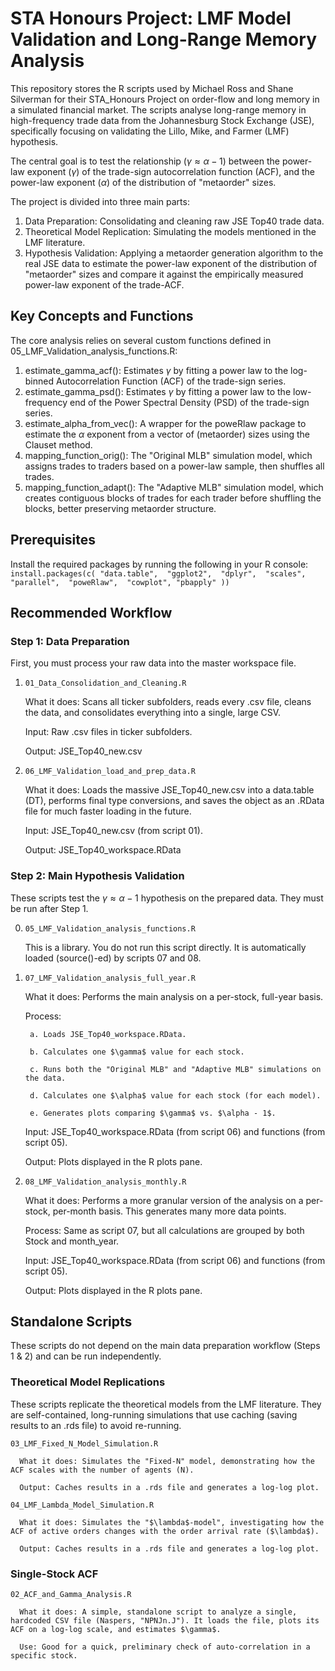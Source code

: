 # STA Honours Project: LMF Model Validation and Long-Range Memory Analysis
This repository stores the R scripts used by Michael Ross and Shane Silverman for their STA_Honours Project on order-flow and long memory in a simulated financial market. The scripts analyse long-range memory in high-frequency trade data from the Johannesburg Stock Exchange (JSE), specifically focusing on validating the Lillo, Mike, and Farmer (LMF) hypothesis. 

The central goal is to test the relationship ($\gamma \approx \alpha - 1$) between the power-law exponent ($\gamma$) of the trade-sign autocorrelation function (ACF), and the power-law exponent ($\alpha$) of the distribution of "metaorder" sizes.

The project is divided into three main parts:
1. Data Preparation: Consolidating and cleaning raw JSE Top40 trade data.
2. Theoretical Model Replication: Simulating the models mentioned in the LMF literature.
3. Hypothesis Validation: Applying a metaorder generation algorithm to the real JSE data to estimate the power-law exponent of the distribution of "metaorder" sizes and compare it against the empirically measured power-law exponent of the trade-ACF.

## Key Concepts and Functions
The core analysis relies on several custom functions defined in 05_LMF_Validation_analysis_functions.R:
1. estimate_gamma_acf(): Estimates $\gamma$ by fitting a power law to the log-binned Autocorrelation Function (ACF) of the trade-sign series.
2. estimate_gamma_psd(): Estimates $\gamma$ by fitting a power law to the low-frequency end of the Power Spectral Density (PSD) of the trade-sign series.
3. estimate_alpha_from_vec(): A wrapper for the poweRlaw package to estimate the $\alpha$ exponent from a vector of (metaorder) sizes using the Clauset method.
4. mapping_function_orig(): The "Original MLB" simulation model, which assigns trades to traders based on a power-law sample, then shuffles all trades.
5. mapping_function_adapt(): The "Adaptive MLB" simulation model, which creates contiguous blocks of trades for each trader before shuffling the blocks, better preserving metaorder structure.

## Prerequisites
Install the required packages by running the following in your R console:
`install.packages(c(
  "data.table", 
  "ggplot2", 
  "dplyr", 
  "scales", 
  "parallel", 
  "poweRlaw", 
  "cowplot",
  "pbapply"
))`

## Recommended Workflow
### Step 1: Data Preparation
First, you must process your raw data into the master workspace file.
1. `01_Data_Consolidation_and_Cleaning.R`
   
   What it does: Scans all ticker subfolders, reads every .csv file, cleans the data, and consolidates everything into a single, large CSV.
   
   Input: Raw .csv files in ticker subfolders.
   
   Output: JSE_Top40_new.csv
3. `06_LMF_Validation_load_and_prep_data.R`
   
   What it does: Loads the massive JSE_Top40_new.csv into a data.table (DT), performs final type conversions, and saves the object as an .RData file for much faster loading in the future.

   Input: JSE_Top40_new.csv (from script 01).

   Output: JSE_Top40_workspace.RData
### Step 2: Main Hypothesis Validation
These scripts test the $\gamma \approx \alpha - 1$ hypothesis on the prepared data. They must be run after Step 1.

0. `05_LMF_Validation_analysis_functions.R`

      This is a library. You do not run this script directly. It is automatically loaded (source()-ed) by scripts 07 and 08.

2. `07_LMF_Validation_analysis_full_year.R`
   
      What it does: Performs the main analysis on a per-stock, full-year basis.

      Process:
   
        a. Loads JSE_Top40_workspace.RData.
     
        b. Calculates one $\gamma$ value for each stock.
     
        c. Runs both the "Original MLB" and "Adaptive MLB" simulations on the data.
     
        d. Calculates one $\alpha$ value for each stock (for each model).
     
        e. Generates plots comparing $\gamma$ vs. $\alpha - 1$.

      Input: JSE_Top40_workspace.RData (from script 06) and functions (from script 05).
      
      Output: Plots displayed in the R plots pane.

3. `08_LMF_Validation_analysis_monthly.R`
   
      What it does: Performs a more granular version of the analysis on a per-stock, per-month basis. This generates many more data points.
      
      Process: Same as script 07, but all calculations are grouped by both Stock and month_year.
      
      Input: JSE_Top40_workspace.RData (from script 06) and functions (from script 05).
      
      Output: Plots displayed in the R plots pane.

## Standalone Scripts
These scripts do not depend on the main data preparation workflow (Steps 1 & 2) and can be run independently.
### Theoretical Model Replications
These scripts replicate the theoretical models from the LMF literature. They are self-contained, long-running simulations that use caching (saving results to an .rds file) to avoid re-running.

`03_LMF_Fixed_N_Model_Simulation.R`

      What it does: Simulates the "Fixed-N" model, demonstrating how the ACF scales with the number of agents (N).
      
      Output: Caches results in a .rds file and generates a log-log plot.

`04_LMF_Lambda_Model_Simulation.R`

      What it does: Simulates the "$\lambda$-model", investigating how the ACF of active orders changes with the order arrival rate ($\lambda$).
      
      Output: Caches results in a .rds file and generates a log-log plot.

### Single-Stock ACF
`02_ACF_and_Gamma_Analysis.R`

      What it does: A simple, standalone script to analyze a single, hardcoded CSV file (Naspers, "NPNJn.J"). It loads the file, plots its ACF on a log-log scale, and estimates $\gamma$.
      
      Use: Good for a quick, preliminary check of auto-correlation in a specific stock.
